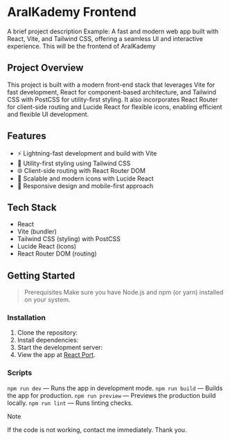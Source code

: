 # AralKademy Frontend
A brief project description
Example: A fast and modern web app built with React, Vite, and Tailwind CSS, offering a seamless UI and interactive experience.
This will be the frontend of AralKademy

## Project Overview
This project is built with a modern front-end stack that leverages Vite for fast development, React for component-based architecture, and Tailwind CSS with PostCSS for utility-first styling. It also incorporates React Router for client-side routing and Lucide React for flexible icons, enabling efficient and flexible UI development.

## Features
- ⚡ Lightning-fast development and build with Vite
- 🎨 Utility-first styling using Tailwind CSS
- 🌐 Client-side routing with React Router DOM
- 🎉 Scalable and modern icons with Lucide React
- 📱 Responsive design and mobile-first approach

## Tech Stack
- React
- Vite (bundler)
- Tailwind CSS (styling) with PostCSS
- Lucide React (icons)
- React Router DOM (routing)

## Getting Started
> Prerequisites
Make sure you have Node.js and npm (or yarn) installed on your system.

### Installation
1. Clone the repository:
2. Install dependencies:
3. Start the development server:
4. View the app at [React Port](http://localhost:3000).

### Scripts
`npm run dev` — Runs the app in development mode.
`npm run build` — Builds the app for production.
`npm run preview` — Previews the production build locally.
`npm run lint` — Runs linting checks.

> [!NOTE]
> If the code is not working, contact me immediately. Thank you.

[^1]: Tailwind CSS Documentation: [Tailwind CSS](https://tailwindcss.com/docs/content-configuration).

[^2]: Lucide React Documentation: [Lucide React](https://lucide.dev/).